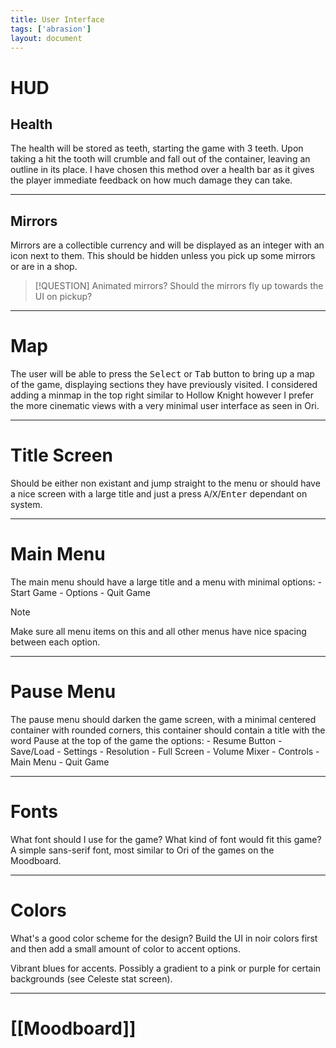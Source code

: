 ```yaml
---
title: User Interface
tags: ['abrasion']
layout: document
---
```

# HUD
## Health
The health will be stored as teeth, starting the game with 3 teeth. Upon taking a hit the tooth will crumble and fall out of the container, leaving an outline in its place. I have chosen this method over a health bar as it gives the player immediate feedback on how much damage they can take.

---

## Mirrors
Mirrors are a collectible currency and will be displayed as an integer with an icon next to them. This should be hidden unless you pick up some mirrors or are in a shop.

> [!QUESTION] Animated mirrors?
> Should the mirrors fly up towards the UI on pickup?

---

# Map
The user will be able to press the <kbd>Select</kbd> or <kbd>Tab</kbd> button to bring up a map of the game, displaying sections they have previously visited. I considered adding a minmap in the top right similar to Hollow Knight however I prefer the more cinematic views with a very minimal user interface as seen in Ori.

--- 

# Title Screen
Should be either non existant and jump straight to the menu or should have a nice screen with a large title and just a press <kbd>A</kbd>/<kbd>X</kbd>/<kbd>Enter</kbd> dependant on system.

---

# Main Menu
The main menu should have a large title and a menu with minimal options:
	- Start Game
	- Options
	- Quit Game

> [!NOTE]
> Make sure all menu items on this and all other menus have nice spacing between each option.

---

# Pause Menu
The pause menu should darken the game screen, with a minimal centered container with rounded corners, this container should contain a title with the word Pause at the top of the game the options:
	- Resume Button
	- Save/Load
	- Settings
		- Resolution
		- Full Screen
		- Volume Mixer
		- Controls
	- Main Menu
	- Quit Game

---

# Fonts
What font should I use for the game? What kind of font would fit this game? A simple sans-serif font, most similar to Ori of the games on the Moodboard.

---

# Colors
What's a good color scheme for the design? Build the UI in noir colors first and then add a small amount of color to accent options.

Vibrant blues for accents. Possibly a gradient to a pink or purple for certain backgrounds (see Celeste stat screen).

---

# [[Moodboard]]